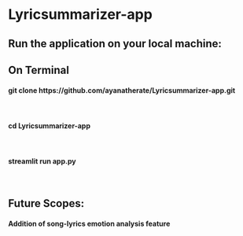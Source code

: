 # Lyricsummarizer-app

<h2> Run the application on your local machine: </h2>

<h2>On Terminal </h2>
<p>
<h4> git clone https://github.com/ayanatherate/Lyricsummarizer-app.git </h4><br>
<h4> cd Lyricsummarizer-app </h4><br>
<h4> streamlit run app.py </h4><br>
</p>

<h2> Future Scopes:</h2>
<h4> Addition of song-lyrics emotion analysis feature </h4>
